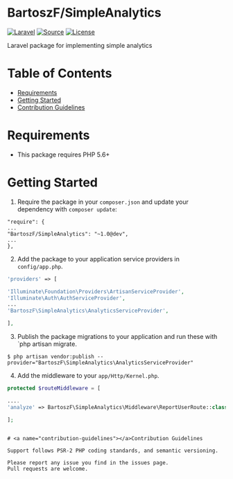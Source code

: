 
# BartoszF/SimpleAnalytics

[![Laravel](https://img.shields.io/badge/Laravel-~5.2-orange.svg?style=flat-square)](http://laravel.com)
[![Source](http://img.shields.io/badge/source-BartoszF/SimpleAnalytics-blue.svg?style=flat-square)](https://github.com/BartoszF/SimpleAnalytics)
[![License](http://img.shields.io/badge/license-MIT-brightgreen.svg?style=flat-square)](https://tldrlegal.com/license/mit-license)

Laravel package for implementing simple analytics

# Table of Contents
* [Requirements](#requirements)
* [Getting Started](#getting-started)
* [Contribution Guidelines](#contribution-guidelines)


# <a name="requirements"></a>Requirements

* This package requires PHP 5.6+

# <a name="getting-started"></a>Getting Started

1. Require the package in your `composer.json` and update your dependency with `composer update`:

```
"require": {
...
"BartoszF/SimpleAnalytics": "~1.0@dev",
...
},
```

2. Add the package to your application service providers in `config/app.php`.

```php
'providers' => [

'Illuminate\Foundation\Providers\ArtisanServiceProvider',
'Illuminate\Auth\AuthServiceProvider',
...
'BartoszF\SimpleAnalytics\AnalyticsServiceProvider',

],
```

3. Publish the package migrations to your application and run these with `php artisan migrate.

```
$ php artisan vendor:publish --provider="BartoszF\SimpleAnalytics\AnalyticsServiceProvider"
```

4. Add the middleware to your `app/Http/Kernel.php`.

```php
protected $routeMiddleware = [

....
'analyze' => BartoszF\SimpleAnalytics\Middleware\ReportUserRoute::class,

];
```

```

# <a name="contribution-guidelines"></a>Contribution Guidelines

Support follows PSR-2 PHP coding standards, and semantic versioning.

Please report any issue you find in the issues page.
Pull requests are welcome.
